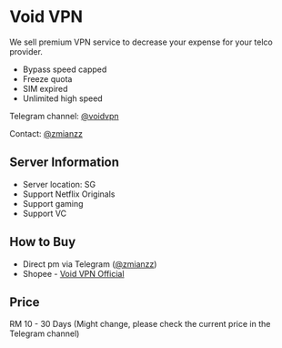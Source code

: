 # Void VPN
We sell premium VPN service to decrease your expense for your telco provider.

- Bypass speed capped
- Freeze quota
- SIM expired
- Unlimited high speed

Telegram channel: [@voidvpn](https://t.me/voidvpn)

Contact: [@zmianzz](https://t.me/zmianzz)

Server Information
---
- Server location: SG
- Support Netflix Originals
- Support gaming
- Support VC

How to Buy
---
- Direct pm via Telegram ([@zmianzz](https://t.me/zmianzz))
- Shopee - [Void VPN Official](https://shopee.com.my/product/178435193/12605178783?smtt=0.178437765-1633391890.9)

Price
---
RM 10 - 30 Days (Might change, please check the current price in the Telegram channel)
